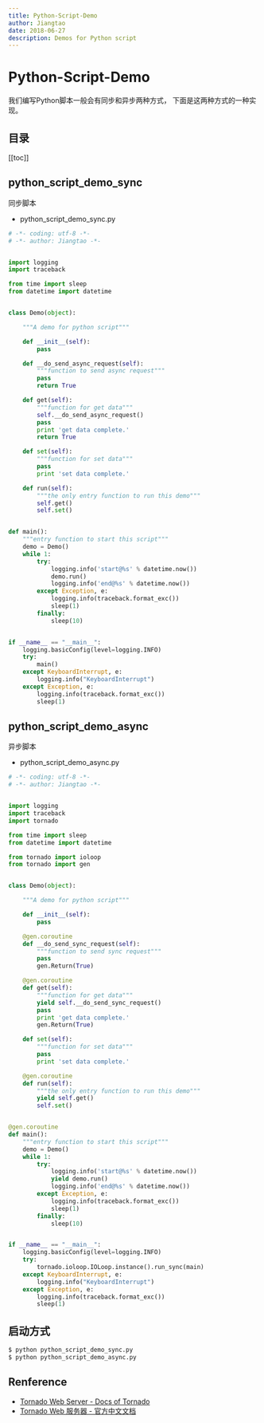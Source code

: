 ```yaml
---
title: Python-Script-Demo
author: Jiangtao
date: 2018-06-27
description: Demos for Python script
---
```


<!--# 简介
Python同步脚本的demo和异步脚本的demo-->

# Python-Script-Demo

我们编写Python脚本一般会有同步和异步两种方式，
下面是这两种方式的一种实现。

## 目录

[[toc]]

## python_script_demo_sync

同步脚本

- python_script_demo_sync.py

```python
# -*- coding: utf-8 -*-
# -*- author: Jiangtao -*-


import logging
import traceback

from time import sleep
from datetime import datetime


class Demo(object):

    """A demo for python script"""

    def __init__(self):
        pass

    def __do_send_async_request(self):
        """function to send async request"""
        pass
        return True

    def get(self):
        """function for get data"""
        self.__do_send_async_request()
        pass
        print 'get data complete.'
        return True

    def set(self):
        """function for set data"""
        pass
        print 'set data complete.'

    def run(self):
        """the only entry function to run this demo"""
        self.get()
        self.set()


def main():
    """entry function to start this script"""
    demo = Demo()
    while 1:
        try:
            logging.info('start@%s' % datetime.now())
            demo.run()
            logging.info('end@%s' % datetime.now())
        except Exception, e:
            logging.info(traceback.format_exc())
            sleep(1)
        finally:
            sleep(10)


if __name__ == "__main__":
    logging.basicConfig(level=logging.INFO)
    try:
        main()
    except KeyboardInterrupt, e:
        logging.info("KeyboardInterrupt")
    except Exception, e:
        logging.info(traceback.format_exc())
        sleep(1)

```

## python_script_demo_async

异步脚本

- python_script_demo_async.py

```python
# -*- coding: utf-8 -*-
# -*- author: Jiangtao -*-


import logging
import traceback
import tornado

from time import sleep
from datetime import datetime

from tornado import ioloop
from tornado import gen


class Demo(object):

    """A demo for python script"""

    def __init__(self):
        pass

    @gen.coroutine
    def __do_send_sync_request(self):
        """function to send sync request"""
        pass
        gen.Return(True)

    @gen.coroutine
    def get(self):
        """function for get data"""
        yield self.__do_send_sync_request()
        pass
        print 'get data complete.'
        gen.Return(True)

    def set(self):
        """function for set data"""
        pass
        print 'set data complete.'

    @gen.coroutine
    def run(self):
        """the only entry function to run this demo"""
        yield self.get()
        self.set()


@gen.coroutine
def main():
    """entry function to start this script"""
    demo = Demo()
    while 1:
        try:
            logging.info('start@%s' % datetime.now())
            yield demo.run()
            logging.info('end@%s' % datetime.now())
        except Exception, e:
            logging.info(traceback.format_exc())
            sleep(1)
        finally:
            sleep(10)


if __name__ == "__main__":
    logging.basicConfig(level=logging.INFO)
    try:
        tornado.ioloop.IOLoop.instance().run_sync(main)
    except KeyboardInterrupt, e:
        logging.info("KeyboardInterrupt")
    except Exception, e:
        logging.info(traceback.format_exc())
        sleep(1)

```

## 启动方式

```bash
$ python python_script_demo_sync.py
$ python python_script_demo_async.py
```

## Renference

- [Tornado Web Server - Docs of Tornado](http://www.tornadoweb.org/en/stable/ioloop.html#tornado.ioloop.IOLoop.run_sync)
- [Tornado Web 服务器 - 官方中文文档](http://tornado-zh-cn.readthedocs.io/zh_CN/latest/ioloop.html#tornado.ioloop.IOLoop.run_sync)
